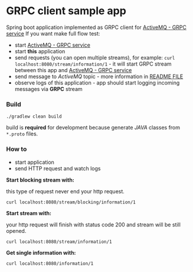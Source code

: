 # GRPC client sample app
Spring boot application implemented as GRPC client for [ActiveMQ - GRPC service](https://github.com/Czeffik/active-mq)
If you want make full flow test:
- start [ActiveMQ - GRPC service](https://github.com/Czeffik/active-mq)
- start **this** application
- send requests (you can open multiple streams), for example: `curl localhost:8080/stream/information/1` - it will start GRPC stream between this app and [ActiveMQ - GRPC service](https://github.com/Czeffik/active-mq)
- send message to *ActiveMQ* topic - more information in [README FILE](https://github.com/Czeffik/active-mq/blob/master/readme.md)
- observe logs of this application - app should start logging incoming messages via **GRPC** stream

### Build
```shell script
./gradlew clean build
```
build is **required** for development because generate *JAVA* classes from `*.proto` files.

### How to

* start application
* send HTTP request and watch logs


**Start blocking stream with:**

this type of request never end your http request.

`curl localhost:8080/stream/blocking/information/1`

**Start stream with:**

your http request will finish with status code 200 and stream will be still opened.

`curl localhost:8080/stream/information/1`

**Get single information with:**

`curl localhost:8080/information/1`




